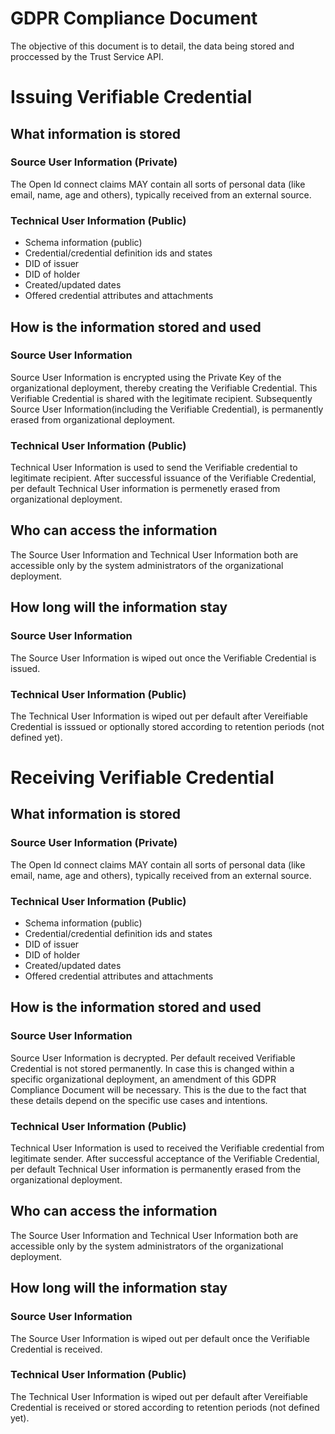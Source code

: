 # GDPR Compliance Document
The objective of this document is to detail, the data being stored and proccessed by the Trust Service API.

# Issuing Verifiable Credential 

## What information is stored
### Source User Information (Private)
The Open Id connect claims MAY contain all sorts of personal data (like email, name, age and others), typically received from an external source.

### Technical User Information (Public)

- Schema information (public)
- Credential/credential definition ids and states
- DID of issuer
- DID of holder
- Created/updated dates
- Offered credential attributes and attachments

## How is the information stored and used
### Source User Information
Source User Information is encrypted using the Private Key of the organizational deployment, thereby creating the Verifiable Credential. This Verifiable Credential is shared with the legitimate recipient. Subsequently Source User Information(including the Verifiable Credential), is permanently erased from organizational deployment. 

### Technical User Information (Public)
Technical User Information is used to send the Verifiable credential to legitimate recipient. After successful issuance of the Verifiable Credential, per default Technical User information is permenetly erased from organizational deployment.


## Who can access the information
The Source User Information and Technical User Information both are accessible only by the system administrators of the organizational deployment.

## How long will the information stay 
### Source User Information
The Source User Information is wiped out once the Verifiable Credential is issued.

### Technical User Information (Public)
The Technical User Information is wiped out per default after Vereifiable Credential is isssued or optionally stored according to retention periods (not defined yet).

# Receiving Verifiable Credential 

## What information is stored
### Source User Information (Private)
The Open Id connect claims MAY contain all sorts of personal data (like email, name, age and others), typically received from an external source.

### Technical User Information (Public)

- Schema information (public)
- Credential/credential definition ids and states
- DID of issuer
- DID of holder
- Created/updated dates
- Offered credential attributes and attachments

## How is the information stored and used
### Source User Information
Source User Information is decrypted. Per default received Verifiable Credential is not stored permanently. In case this is changed within a specific organizational deployment, an amendment of this GDPR Compliance Document will be necessary. This is the due to the fact that these details depend on the specific use cases and intentions.


### Technical User Information (Public)
Technical User Information is used to received the Verifiable credential from legitimate sender. After successful acceptance of the Verifiable Credential, per default Technical User information is permanently erased from the organizational deployment.

## Who can access the information
The Source User Information and Technical User Information both are accessible only by the system administrators of the organizational deployment.

## How long will the information stay 
### Source User Information
The Source User Information is wiped out per default once the Verifiable Credential is received.

### Technical User Information (Public)
The Technical User Information is wiped out per default after Vereifiable Credential is received or stored according to retention periods (not defined yet).
